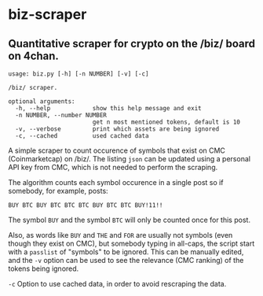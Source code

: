 # biz-scraper

Quantitative scraper for crypto on the /biz/ board on 4chan.
-
```
usage: biz.py [-h] [-n NUMBER] [-v] [-c]

/biz/ scraper.

optional arguments:
  -h, --help            show this help message and exit
  -n NUMBER, --number NUMBER
                        get n most mentioned tokens, default is 10
  -v, --verbose         print which assets are being ignored
  -c, --cached          used cached data
```
A simple scraper to count occurence of symbols that exist on CMC (Coinmarketcap) on /biz/. The listing `json` can be updated using a personal API key from CMC, which is not needed to perform the scraping.

The algorithm counts each symbol occurence in a single post so if somebody, for example, posts:

```
BUY BTC BUY BTC BTC BTC BUY BTC BTC BUY!11!!
```

The symbol `BUY` and the symbol `BTC` will only be counted once for this post.

Also, as words like `BUY` and `THE` and `FOR` are usually not symbols (even though they exist on CMC), but somebody typing in all-caps, the script start with a `passlist` of "symbols" to be ignored. This can be manually edited, and the `-v` option can be used to see the relevance (CMC ranking) of the tokens being ignored.

`-c` Option to use cached data, in order to avoid rescraping the data.
